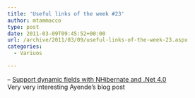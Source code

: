 ```yaml
---
title: 'Useful links of the week #23'
author: mtammacco
type: post
date: 2011-03-09T09:45:52+00:00
url: /archive/2011/03/09/useful-links-of-the-week-23.aspx
categories:
  - Variuos

---
```

&#8211; [Support dynamic fields with NHibernate and .Net 4.0][1]  
Very very interesting Ayende&#8217;s blog post

 [1]: http://ayende.com/Blog/archive/2011/03/08/support-dynamic-fields-with-nhibernate-and-.net-4.0.aspx